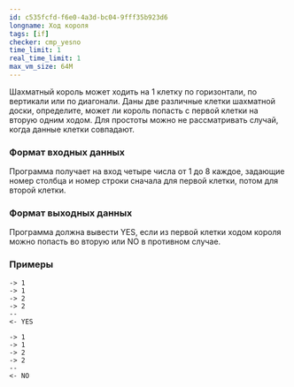 ```yaml
---
id: c535fcfd-f6e0-4a3d-bc04-9fff35b923d6
longname: Ход короля
tags: [if]
checker: cmp_yesno
time_limit: 1
real_time_limit: 1
max_vm_size: 64M
---
```


Шахматный король может ходить на 1 клетку по горизонтали, по вертикали или по диагонали. Даны две различные клетки шахматной доски, определите, может ли король попасть с первой клетки на вторую одним ходом.
Для простоты можно не рассматривать случай, когда данные клетки совпадают. 

### Формат входных данных

Программа получает на вход четыре числа от 1 до 8 каждое, задающие номер столбца и номер строки сначала для первой клетки, потом для второй клетки.

### Формат выходных данных

Программа должна вывести YES, если из первой клетки ходом короля можно попасть во вторую или NO в противном случае.

### Примеры

```
-> 1
-> 1
-> 2
-> 2
--
<- YES
```

```
-> 1
-> 1
-> 2
-> 2
--
<- NO
```
